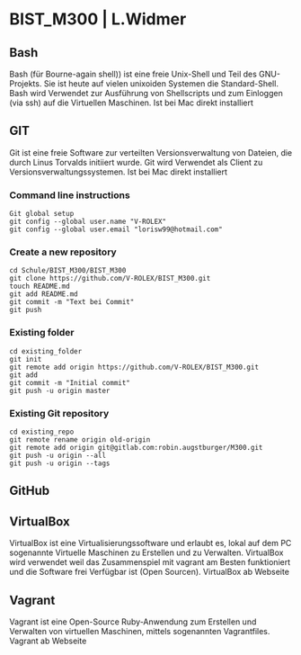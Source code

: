 # BIST_M300 | L.Widmer
## Bash

Bash (für Bourne-again shell)) ist eine freie Unix-Shell und Teil des GNU-Projekts. Sie ist heute auf vielen unixoiden Systemen die Standard-Shell.
Bash wird Verwendet zur Ausführung von Shellscripts und zum Einloggen (via ssh) auf die Virtuellen Maschinen.
Ist bei Mac direkt installiert

## GIT

Git ist eine freie Software zur verteilten Versionsverwaltung von Dateien, die durch Linus Torvalds initiiert wurde.
Git wird Verwendet als Client zu Versionsverwaltungssystemen.
Ist bei Mac direkt installiert

### Command line instructions

```shell
Git global setup
git config --global user.name "V-ROLEX"
git config --global user.email "lorisw99@hotmail.com"
```
### Create a new repository

```shell
cd Schule/BIST_M300/BIST_M300
git clone https://github.com/V-ROLEX/BIST_M300.git
touch README.md
git add README.md
git commit -m "Text bei Commit"
git push
```
### Existing folder

```shell
cd existing_folder
git init
git remote add origin https://github.com/V-ROLEX/BIST_M300.git
git add 
git commit -m "Initial commit"
git push -u origin master
```
### Existing Git repository

```shell
cd existing_repo
git remote rename origin old-origin
git remote add origin git@gitlab.com:robin.augstburger/M300.git
git push -u origin --all
git push -u origin --tags
```
## GitHub

## VirtualBox

VirtualBox ist eine Virtualisierungssoftware und erlaubt es, lokal auf dem PC sogenannte Virtuelle Maschinen zu Erstellen und zu Verwalten.
VirtualBox wird verwendet weil das Zusammenspiel mit vagrant am Besten funktioniert und die Software frei Verfügbar ist (Open Sourcen).
VirtualBox ab Webseite

## Vagrant

Vagrant ist eine Open-Source Ruby-Anwendung zum Erstellen und Verwalten von virtuellen Maschinen, mittels sogenannten Vagrantfiles.
Vagrant ab Webseite 
